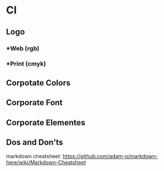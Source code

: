 # CI

## Logo
### *Web (rgb)
### *Print (cmyk)

## Corpotate Colors


## Corporate Font


## Corporate Elementes


## Dos and Don'ts









markdown cheatsheet:
https://github.com/adam-p/markdown-here/wiki/Markdown-Cheatsheet
